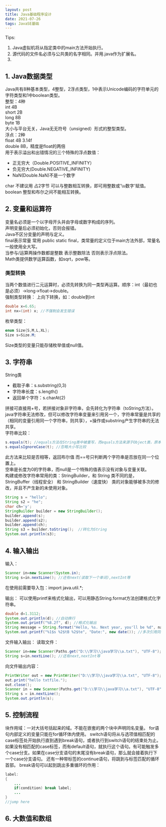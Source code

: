 ```yaml
---
layout: post
title: Java基础程序设计
date: 2021-07-26
tags: JavaSE基础
---
```

Tips: 
1. Java虚拟机将从指定类中的main方法开始执行。
2. 源代码的文件名必须与公共类的名字相同。并用.java作为扩展名。
3. 

## 1. Java数据类型
Java共有8种基本类型，4整型，2浮点类型，1中表示Unicode编码的字符单元的字符类型和1中boolean类型。  
整型：4种  
int 4B  
short 2B  
long 8B  
byte 1B  
大小与平台无关，Java无无符号（unsigned）形式的整型类型。  
浮点：2种  
float 4B  3.14f  
double 8B，精度是float的两倍  
用于表示溢出和出错情况的三个特殊的浮点数值：
- 正无穷大（Double.POSITIVE_INFINITY）
- 负无穷大(Double.NEGATIVE_INFINITY)
- NaN(Double.NaN)不是一个数字

char 不建议用 占2字节 可以与整数相互转换，即可用整数或'\u数字'赋值。  
boolean 整型和布尔之间不能相互转换。

## 2. 变量和运算符
变量名必须是一个以字母开头并由字母或数字构成的序列。  
声明变量后必须初始化，否则会报错。  
Java不区分变量的声明与定义。  
final表示常量 常用 public static final，类常量的定义位于main方法外部，常量名一般使用全大写。  
当参与/运算两操作数都是整数 表示整数除法 否则表示浮点除法。  
Math类提供数学运算函数，如sqrt，pow等。  

### 类型转换
当两个数值进行二元运算时，必须先转换为同一类型再运算。顺序：int（最初也是必须）->long->float->double。  
强制类型转换：
上向下转换，如：double到int

```java
double x=6.65;
int nx=(int) x; //不强制会发生错误
```

枚举类型：

```java
enum Size{S,M,L,XL};
Size s=Size.M;
```

Size类型的变量只能存储枚举值或null值。  

## 3. 字符串
String类
- 截取子串：s.substring(0,3)  
- 字符串长度：s.length()  
- 返回单个字符：s.charAt(2)  

拼接可直接用+号，若拼接对象非字符串，会先转化为字符串（toString方法）。  
java字符串无法修改，但可以修改字符串变量来引用另一个，字符串常量是共享的（相同的变量引用同一个字符串，则共享），+操作或substring产生字符串的无法共享。  
字符串比较：  

```java
s.equals(t); //equals方法在String类中被重写，而equals方法来源于Object类，原本用于比较地址
s.equalsIgnoreCase(t); //忽略大小写比较
```

此方法来比较是否相等，返回布尔值
而==号只判断两个字符串是否放在同一个位置上。  
空串是长度为0的字符串，而null是一个特殊的值表示没有对象与变量关联。  
构建或修改字符串常用的类：StringBuilder，和 String 类不同的是，StringBuffer（线程安全） 和 StringBuilder（速度快） 类的对象能够被多次的修改，并且不产生新的未使用对象。

```java
String s = "hello";
String s2 = "he";
char ch='y';
StringBuilder builder = new StringBuilder();
builder.append(s);
builder.append(s2);
builder.append(ch);
String s3 = builder.toString();  //转化为String
System.out.println(s3);
```

## 4. 输入输出
输入：

```java
Scanner in=new Scanner(System.in);
String s=in.nextLine(); //还有next(读取下一个单词),nextInt等
```
在使用前需要导入包：import java.util.*; 

输出： 
可以使用printf来格式化输出，可以用静态String.format方法创建格式化字符串。

```java
double d=1.3112;
System.out.println(d); //自动换行
System.out.printf("%8.2f", d); //格式化输出
String message = String.format("Hello, %s. Next year, you'll be %d", name , age); //格式化字符串，不能随变量更改而变化
System.out.printf("%1$s %2$tB %2$te", "Date:", new date()); //多次引用同一个变量可使用参数索引
```

文件输入输出： 
读取文件：

```java
Scanner in=new Scanner(Paths.get("D:\\学习\\java学习\\a.txt"), "UTF-8");  //必有path.get
String s=in.nextLine(); //还有next,nextInt等
```

向文件输出内容：

```java
PrintWriter out = new PrintWriter("D:\\学习\\java学习\\a.txt", "UTF-8"); //若文件不存在则创建文件
out.print("hello txtfile.");
out.close();
Scanner in = new Scanner(Paths.get("D:\\学习\\java学习\\a.txt"), "UTF-8");
String s = in.nextLine();
System.out.println(s);
```

## 5. 控制流程
块作用域：一对大括号括起来的域。不能在嵌套的两个块中声明同名变量。 
for语句内部定义的变量只能在for循环体内使用。 
switch语句将从与选项值相匹配的case标签处开始执行直到遇到break语句，或者执行到switch语句的结束处为止。如果没有相匹配的case标签，而有default语句，就执行这个语句。有可能触发多个case分支。如果在case分支语句的末尾没有break语句，那么就会接着执行下一个case分支语句。 
还有一种带标签的continue语句，将跳到与标签匹配的循环首部。 
break语句可以起到跳出多重循环的作用：

```java
label:
{
    ...
    if(condition) break label;
    ...
}
//jump here
```

## 6. 大数值和数组












